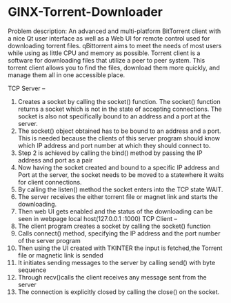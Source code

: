 # GINX-Torrent-Downloader
Problem description:
An advanced and multi-platform BitTorrent client with a nice Qt user interface as well as a Web UI for remote control used for downloading torrent files. qBittorrent aims to meet the needs of most users while using as little CPU and memory as possible. Torrent client is a software for downloading files that utilize a peer to peer system. This torrent client allows you to find the files, download them more quickly, and manage them all in one accessible place.

TCP Server – 
1.	Creates a socket by calling the socket() function. The socket() function returns a socket which is not in the state of accepting connections. The socket is also not specifically bound to an address and a port at the server.
2.	The socket() object obtained has to be bound to an address and a port. This is needed because the clients of this server program should know which IP address and port number at which they should connect to.
3.	Step 2 is achieved by calling the bind() method by passing the IP address and port as a pair
4.	Now having the socket created and bound to a specific IP address and Port at the server, the socket needs to be moved to a statewhere it waits for client connections.
5.	By calling the listen() method the socket enters into the TCP state WAIT.
6.	The server receives the either torrent file or magnet link and starts the downloading.
7.	Then web UI gets enabled and the status of the downloading can be seen in webpage local host(127.0.0.1 :1000)
TCP Client – 
1.	The client program creates a socket by calling the socket() function
2.	Calls connect() method, specifying the IP address and the port number of the server program
3.	Then using the UI created with TKINTER the input is fetched,the Torrent file or magnetic link is sended
4.	It initiates sending messages to the server by calling send() with byte sequence
5.	Through recv()calls the client receives any message sent from the server
6.	The connection is explicitly closed by calling the close() on the socket.
